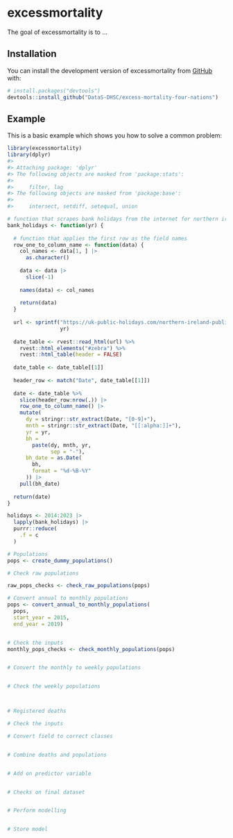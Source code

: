 
<!-- README.md is generated from README.Rmd. Please edit that file -->

# excessmortality

<!-- badges: start -->
<!-- badges: end -->

The goal of excessmortality is to …

## Installation

You can install the development version of excessmortality from
[GitHub](https://github.com/) with:

``` r
# install.packages("devtools")
devtools::install_github("DataS-DHSC/excess-mortality-four-nations")
```

## Example

This is a basic example which shows you how to solve a common problem:

``` r
library(excessmortality)
library(dplyr)
#> 
#> Attaching package: 'dplyr'
#> The following objects are masked from 'package:stats':
#> 
#>     filter, lag
#> The following objects are masked from 'package:base':
#> 
#>     intersect, setdiff, setequal, union

# function that scrapes bank holidays from the internet for northern ireland
bank_holidays <- function(yr) {
  
  # function that applies the first row as the field names
  row_one_to_column_name <- function(data) {
    col_names <- data[1, ] |> 
      as.character()
    
    data <- data |> 
      slice(-1)
    
    names(data) <- col_names
    
    return(data)
  }
  
  url <- sprintf("https://uk-public-holidays.com/northern-ireland-public-holidays-%s/",
                 yr)
  
  date_table <- rvest::read_html(url) %>%
    rvest::html_elements("#zebra") %>%
    rvest::html_table(header = FALSE)
  
  date_table <- date_table[[1]]
  
  header_row <- match("Date", date_table[[1]])
  
  date <- date_table %>% 
    slice(header_row:nrow(.)) |> 
    row_one_to_column_name() |> 
    mutate(
      dy = stringr::str_extract(Date, "[0-9]+"),
      mnth = stringr::str_extract(Date, "[[:alpha:]]+"),
      yr = yr,
      bh = 
        paste(dy, mnth, yr,
              sep = "-"),
      bh_date = as.Date(
        bh,
        format = "%d-%B-%Y"
      )) |> 
    pull(bh_date)
  
  return(date)
}

holidays <- 2014:2023 |> 
  lapply(bank_holidays) |> 
  purrr::reduce(
    .f = c
  )

# Populations
pops <- create_dummy_populations()

# Check raw populations

raw_pops_checks <- check_raw_populations(pops)

# Convert annual to monthly populations
pops <- convert_annual_to_monthly_populations(
  pops,
  start_year = 2015,
  end_year = 2019)


# Check the inputs
monthly_pops_checks <- check_monthly_populations(pops)


# Convert the monthly to weekly populations


# Check the weekly populations



# Registered deaths

# Check the inputs

# Convert field to correct classes


# Combine deaths and populations


# Add on predictor variable


# Checks on final dataset


# Perform modelling


# Store model
```
